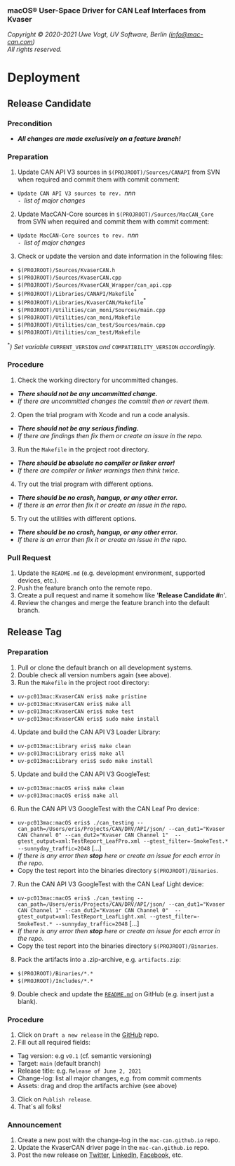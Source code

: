 ### macOS&reg; User-Space Driver for CAN Leaf Interfaces from Kvaser

_Copyright &copy; 2020-2021  Uwe Vogt, UV Software, Berlin (info@mac-can.com)_ \
_All rights reserved._

# Deployment

## Release Candidate

### Precondition

- **_All changes are made exclusively on a feature branch!_**

### Preparation

1. Update CAN API V3 sources in `$(PROJROOT)/Sources/CANAPI` from SVN
   when required and commit them with commit comment:
  - `Update CAN API V3 sources to rev. `_nnn_ \
    `- `_list of major changes_
2. Update MacCAN-Core sources in `$(PROJROOT)/Sources/MacCAN_Core` from SVN
   when required and commit them with commit comment:
  - `Update MacCAN-Core sources to rev. `_nnn_ \
    `- `_list of major changes_
3. Check or update the version and date information in the following files:
  - `$(PROJROOT)/Sources/KvaserCAN.h`
  - `$(PROJROOT)/Sources/KvaserCAN.cpp`
  - `$(PROJROOT)/Sources/KvaserCAN_Wrapper/can_api.cpp`
  - `$(PROJROOT)/Libraries/CANAPI/Makefile`<sup>*</sup>
  - `$(PROJROOT)/Libraries/KvaserCAN/Makefile`<sup>*</sup>
  - `$(PROJROOT)/Utilities/can_moni/Sources/main.cpp`
  - `$(PROJROOT)/Utilities/can_moni/Makefile`
  - `$(PROJROOT)/Utilities/can_test/Sources/main.cpp`
  - `$(PROJROOT)/Utilities/can_test/Makefile`

  <sup>*</sup>_) Set variable_ `CURRENT_VERSION` _and_ `COMPATIBILITY_VERSION` _accordingly._

### Procedure

1. Check the working directory for uncommitted changes.
  - _**There should not be any uncommitted change.**_
  - _If there are uncommitted changes the commit then or revert them._
2. Open the trial program with Xcode and run a code analysis.
  - _**There should not be any serious finding.**_
  - _If there are findings then fix them or create an issue in the repo._
3. Run the `Makefile` in the project root directory.
  - _**There should be absolute no compiler or linker error!**_
  - _If there are compiler or linker warnings then think twice._
4. Try out the trial program with different options.
  - _**There should be no crash, hangup, or any other error.**_
  - _If there is an error then fix it or create an issue in the repo._
5. Try out the utilities with different options.
  - _**There should be no crash, hangup, or any other error.**_
  - _If there is an error then fix it or create an issue in the repo._

### Pull Request

1. Update the `README.md` (e.g. development environment, supported devices, etc.).
2. Push the feature branch onto the remote repo.
3. Create a pull request and name it somehow like '**Release Candidate #**_n_'.
4. Review the changes and merge the feature branch into the default branch.

## Release Tag

### Preparation

1. Pull or clone the default branch on all development systems.
2. Double check all version numbers again (see above).
3. Run the `Makefile` in the project root directory:
  - `uv-pc013mac:KvaserCAN eris$ make pristine`
  - `uv-pc013mac:KvaserCAN eris$ make all`
  - `uv-pc013mac:KvaserCAN eris$ make test`
  - `uv-pc013mac:KvaserCAN eris$ sudo make install`
4. Update and build the CAN API V3 Loader Library:
  - `uv-pc013mac:Library eris$ make clean`
  - `uv-pc013mac:Library eris$ make all`
  - `uv-pc013mac:Library eris$ sudo make install`
5. Update and build the CAN API V3 GoogleTest:
  - `uv-pc013mac:macOS eris$ make clean`
  - `uv-pc013mac:macOS eris$ make all`
6. Run the CAN API V3 GoogleTest with the CAN Leaf Pro device:
  - `uv-pc013mac:macOS eris$ ./can_testing --can_path=/Users/eris/Projects/CAN/DRV/API/json/ --can_dut1="Kvaser CAN Channel 0" --can_dut2="Kvaser CAN Channel 1"  --gtest_output=xml:TestReport_LeafPro.xml --gtest_filter=-SmokeTest.* --sunnyday_traffic=2048` [...]
  - _If there is any error then **stop** here or create an issue for each error in the repo._
  - Copy the test report into the binaries directory `$(PROJROOT)/Binaries`.
7. Run the CAN API V3 GoogleTest with the CAN Leaf Light device:
  - `uv-pc013mac:macOS eris$ ./can_testing --can_path=/Users/eris/Projects/CAN/DRV/API/json/ --can_dut1="Kvaser CAN Channel 1" --can_dut2="Kvaser CAN Channel 0"  --gtest_output=xml:TestReport_LeafLight.xml --gtest_filter=-SmokeTest.* --sunnyday_traffic=2048` [...]
  - _If there is any error then **stop** here or create an issue for each error in the repo._
  - Copy the test report into the binaries directory `$(PROJROOT)/Binaries`.
8. Pack the artifacts into a .zip-archive, e.g. `artifacts.zip`:
  - `$(PROJROOT)/Binaries/*.*`
  - `$(PROJROOT)/Includes/*.*`
9. Double check and update the [`README.md`](https://github.com/mac-can/MacCAN-KvaserCAN/blob/main/README.md) on GitHub (e.g. insert just a blank).

### Procedure

1. Click on `Draft a new release` in the [GitHub](https://github.com/mac-can/MacCAN-KvaserCAN) repo.
2. Fill out all required fields:
  - Tag version: e.g `v0.1` (cf. semantic versioning)
  - Target: `main` (default branch)
  - Release title: e.g. `Release of June 2, 2021`
  - Change-log: list all major changes, e.g. from commit comments
  - Assets: drag and drop the artifacts archive (see above)
3. Click on `Publish release`.
4. That´s all folks!

### Announcement

1. Create a new post with the change-log in the `mac-can.github.io` repo.
2. Update the KvaserCAN driver page in the `mac-can.github.io` repo.
3. Post the new release on
[Twitter](https://twitter.com/uv_software),
[LinkedIn](https://linkedin.com/in/uwe-vogt-software),
[Facebook](https://facebook.com/uvsoftware.berlin),
etc.
